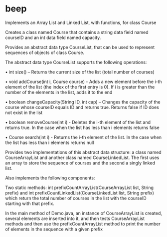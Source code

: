 # beep
Implements an Array List and Linked List, with functions, for class Course

Creates a class named Course that contains a string data field named courseID and an int data
field named capacity.

Provides an abstract data type CourseList, that can be used to represent
sequences of objects of class Course.

The abstract data type CourseList supports the following operations:

• int size() – Returns the current size of the list (total number of courses)

• void addCourse(int i, Course course) - Adds a new element before the i-th element of
the list (the index of the first entry is 0). If i is greater than the number of the elements in
the list, adds it to the end

• boolean changeCapacity(String ID, int cap) – Changes the capacity of the course whose
courseID equals ID and returns true. Returns false if ID does not exist in the list

• boolean removeCourse(int i) - Deletes the i-th element of the list and returns true. In the
case when the list has less than i elements returns false

• Course search(int i) - Returns the i-th element of the list. In the case when the list has
less than i elements returns null

Provides two implementations of this abstract data structure: a class named CourseArrayList and
another class named CourseLinkedList. The first uses an array to store the sequence
of courses and the second a singly linked list.


Also implements the following components:

Two static methods: int prefixCountArrayList(CourseArrayList list, String prefix) and int prefixCountLinkedList(CourseLinkedList list, String prefix) which return the total number of courses in the list with the courseID starting with that prefix.

In the main method of Demo.java, an instance of CourseArrayList is created, several
elements are inserted into it, and then tests CourseArrayList methods and then use the prefixCountArrayList method to
print the number of elements in the sequence with a given prefix
